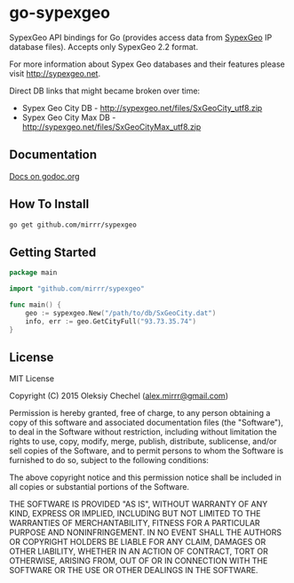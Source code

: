 # go-sypexgeo
SypexGeo API bindings for Go (provides access data from [SypexGeo](https://sypexgeo.net/) IP database files). Accepts only SypexGeo 2.2 format.
   
For more information about Sypex Geo databases and their features please visit http://sypexgeo.net.

Direct DB links that might became broken over time:

  * Sypex Geo City DB - http://sypexgeo.net/files/SxGeoCity_utf8.zip
  * Sypex Geo City Max DB - http://sypexgeo.net/files/SxGeoCityMax_utf8.zip


## Documentation
[Docs on godoc.org](https://godoc.org/github.com/mirrr/sypexgeo)   


## How To Install   
```bash
go get github.com/mirrr/sypexgeo
```

   

## Getting Started
```go
package main

import "github.com/mirrr/sypexgeo"

func main() {
    geo := sypexgeo.New("/path/to/db/SxGeoCity.dat")
    info, err := geo.GetCityFull("93.73.35.74")
}
```


## License
   
MIT License   
   
Copyright (C) 2015 Oleksiy Chechel (alex.mirrr@gmail.com)   
   
Permission is hereby granted, free of charge, to any person obtaining a copy of this software and associated documentation files (the "Software"), to deal in the Software without restriction, including without limitation the rights to use, copy, modify, merge, publish, distribute, sublicense, and/or sell copies of the Software, and to permit persons to whom the Software is furnished to do so, subject to the following conditions:   
   
The above copyright notice and this permission notice shall be included in all copies or substantial portions of the Software.   
   
THE SOFTWARE IS PROVIDED "AS IS", WITHOUT WARRANTY OF ANY KIND, EXPRESS OR IMPLIED, INCLUDING BUT NOT LIMITED TO THE WARRANTIES OF MERCHANTABILITY, FITNESS FOR A PARTICULAR PURPOSE AND NONINFRINGEMENT. IN NO EVENT SHALL THE AUTHORS OR COPYRIGHT HOLDERS BE LIABLE FOR ANY CLAIM, DAMAGES OR OTHER LIABILITY, WHETHER IN AN ACTION OF CONTRACT, TORT OR OTHERWISE, ARISING FROM, OUT OF OR IN CONNECTION WITH THE SOFTWARE OR THE USE OR OTHER DEALINGS IN THE SOFTWARE.
